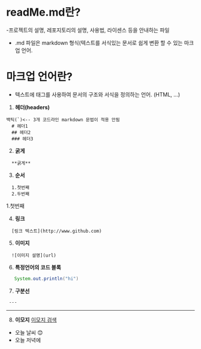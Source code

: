 
# readMe.md란?
-프로젝트의 설명, 레포지토리의 설명, 사용법, 라이센스 등을 안내하는 파일
- .md 파일은 markdown 형식(텍스트를 서식있는 문서로 쉽게 변환 할 수 있는 마크업 언어.

# 마크업 언어란?

- 텍스트에 태그를 사용하여 문서의 구조와 서식을 정의하는 언어. (HTML, ...)

1. **헤더(headers)**
```
백틱(`)<-- 3개 코드라인 markdown 문법이 적용 안됨
  # 헤더1
  ## 헤더2
  ### 헤더3
```

2. **굵게**
```
  **굵게**
```
3. **순서**
```
  1.첫번째
  2.두번째
```
  1.첫번째

4. **링크**
```
  [링크 텍스트](http://www.github.com)
```
5. **이미지**
```
  ![이미지 설명](url)
```
6. **특정언어의 코드 블록**
```java
   System.out.println("hi")
```
7. **구분선**
```
 ---
```
---
8. **이모지**
[이모지 검색](http://emojipedia.org)
- 오늘 날씨 😊
- 오늘 저녁에 